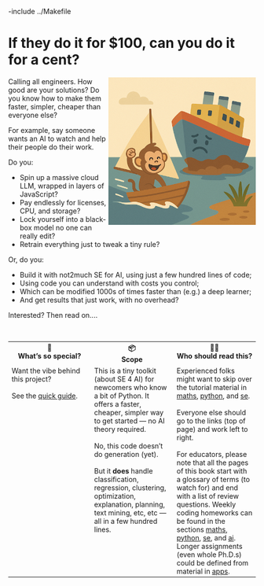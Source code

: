 -include ../Makefile



# If they do it for $100, can you do it for a cent?


<img align=right src="/docs/img/not2much.png" width=300>


Calling all engineers. How good are your solutions? Do you know how to make them faster, simpler, cheaper than everyone else?


For example, say someone  wants an AI to watch and help their people do their work. 


Do you:


- Spin up a massive cloud LLM, wrapped in layers of JavaScript?
- Pay endlessly for licenses, CPU, and storage?
- Lock yourself into a black-box model no one can really edit?
- Retrain everything just to tweak a tiny rule?


Or, do you:


- Build it with not2much SE for AI, using just a few hundred lines of code;
- Using code you can understand with costs you control;
- Which can be modified 1000s of times faster than (e.g.) a deep learner;
- And get results that just work, with no  overhead?


Interested? Then read on....


<br clear=all>


<table width="100%">
  <tr>
    <th width="33%" valign="top">🌟 <br> <strong>What’s so special?</strong></th>
    <th width="33%" valign="top">📦 <br> <strong>Scope</strong></th>
    <th width="33%" valign="top">🧑‍💻 <br> <strong>Who should read this?</strong></th>
  </tr>
  <tr>
    <td valign="top">
      Want the vibe behind this project?
      <br><br>
      See the    <a href="/docs/rules.md">quick guide</a>.
    </td>
    <td valign="top">
      This is a tiny toolkit (about SE 4 AI) for newcomers who know a bit of Python. It offers a faster, cheaper, simpler way to get started — no AI theory required.
<br><br>
    No, this code doesn’t do generation (yet).
      <br><br>
      But it <strong>does</strong> handle classification, regression, clustering, optimization, explanation, planning, text mining, etc, etc — all in a few hundred lines.
    </td>
    <td valign="top">
        Experienced folks might want to skip over the tutorial material in
         <a href="/docs/maths.md">maths</a>,
         <a href="/docs/python.md">python</a>, and
         <a href="/docs/se.md">se</a>.
<br><br>
    Everyone else should go to the links (top of page) and work left to right.
<br><br>
    For educators, please note that all the pages of this book start with a glossary of terms (to watch for) and end with a list of review questions. Weekly
coding
homeworks can be found  in the sections
         <a href="/docs/maths.md">maths</a>,
         <a href="/docs/python.md">python</a>,
         <a href="/docs/se.md">se</a>, and
         <a href="/docs/ai.md">ai</a>.     Longer assignments (even whole Ph.D.s) could be defined from material in
         <a href="/docs/apps.md">apps</a>.
    </td>
  </tr>
</table>


